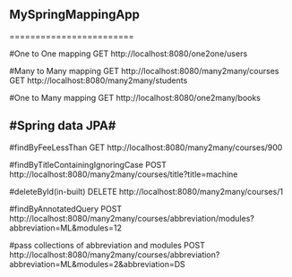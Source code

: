 ## MySpringMappingApp ##
========================

#One to One mapping
GET http://localhost:8080/one2one/users

#Many to Many mapping
GET http://localhost:8080/many2many/courses
GET http://localhost:8080/many2many/students

#One to Many mapping
GET http://localhost:8080/one2many/books



#Spring data JPA#
-----------------
#findByFeeLessThan
GET http://localhost:8080/many2many/courses/900

#findByTitleContainingIgnoringCase
POST http://localhost:8080/many2many/courses/title?title=machine

#deleteById(in-built)
DELETE http://localhost:8080/many2many/courses/1

#findByAnnotatedQuery
POST http://localhost:8080/many2many/courses/abbreviation/modules?abbreviation=ML&modules=12

#pass collections of abbreviation and modules
POST http://localhost:8080/many2many/courses/abbreviation?abbreviation=ML&modules=2&abbreviation=DS